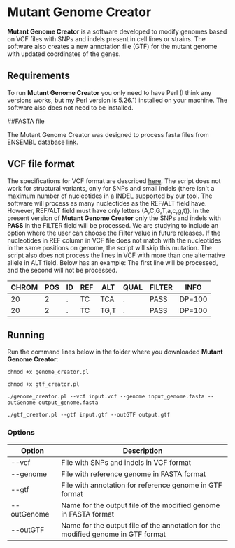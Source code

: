 # Mutant Genome Creator

**Mutant Genome Creator** is a software developed to modify genomes based on VCF files with SNPs and indels present in cell lines or strains. The software also creates a new annotation file (GTF) for the mutant genome with updated coordinates of the genes.

## Requirements

To run **Mutant Genome Creator** you only need to have Perl (I think any versions works, but my Perl version is 5.26.1) installed on your machine. The software also does not need to be installed.

##FASTA file

The Mutant Genome Creator was designed to process fasta files from ENSEMBL database [link](https://www.ensembl.org/index.html).

## VCF file format

The specifications for VCF format are described [here](https://samtools.github.io/hts-specs/VCFv4.2.pdf). The script does not work for structural variants, only for SNPs and small indels (there isn't a maximum number of nucleotides in a INDEL supported by our tool. The software will process as many nucleotides as the REF/ALT field have. However, REF/ALT field must have only letters (A,C,G,T,a,c,g,t)). In the present version of **Mutant Genome Creator** only the SNPs and indels with **PASS** in the FILTER field will be processed. We are studying to include an option where the user can choose the Filter value in future releases. If the nucleotides in REF column in VCF file does not match with the nucleotides in the same positions on genome, the script will skip this mutation. The script also does not process the lines in VCF with more than one alternative allele in ALT field. Below has an example: The first line will be processed, and the second will not be processed.

|CHROM | POS | ID | REF | ALT | QUAL | FILTER | INFO |
|------|-----|----|-----|-----|------|--------|------|
|20    |2    |.   |TC   |TCA  |.     |PASS    |DP=100|
|20    |2    |.   |TC   |TG,T |.     |PASS    |DP=100|

## Running

Run the command lines below in the folder where you downloaded **Mutant Genome Creator**:

`chmod +x genome_creator.pl`

`chmod +x gtf_creator.pl`

`./genome_creator.pl --vcf input.vcf --genome input_genome.fasta --outGenome output_genome.fasta`

`./gtf_creator.pl --gtf input.gtf --outGTF output.gtf`

### Options
|Option      |Description                                                                       |
|------------|----------------------------------------------------------------------------------|
|--vcf       |File with SNPs and indels in VCF format                                           |
|--genome    |File with reference genome in FASTA format                                        |
|--gtf       |File with annotation for reference genome in GTF format                           |
|--outGenome |Name for the output file of the modified genome in FASTA format                   |
|--outGTF    |Name for the output file of the annotation for the modified genome in GTF format  |
